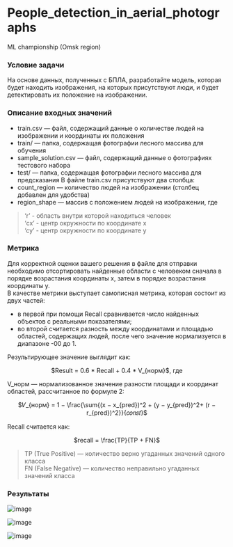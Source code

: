 # People_detection_in_aerial_photographs
ML championship (Omsk region)
### Условие задачи
На основе данных, полученных с БПЛА, разработайте модель, которая
будет находить изображения, на которых присутствуют люди, и будет
детектировать их положение на изображении.
### Описание входных значений
* train.csv — файл, содержащий данные о количестве людей на
изображении и координаты их положения
* train/ — папка, содержащая фотографии лесного массива для обучения
* sample_solution.csv — файл, содержащий данные о фотографиях
тестового набора
* test/ — папка, содержащая фотографии лесного массива для
предсказания
В файле train.csv присутствуют два столбца:
* count_region — количество людей на изображении (столбец
добавлен для удобства)
* region_shape — массив с положением людей на изображении,
где
> ‘r’ - область внутри которой находиться человек \
> ‘cx’ - центр окружности по координате x \
> ‘cy’ - центр окружности по координате y
### Метрика
Для корректной оценки вашего решения в файле для отправки
необходимо отсортировать найденные области с человеком сначала в
порядке возрастания координаты x, затем в порядке возрастания координаты
y. \
В качестве метрики выступает самописная метрика, которая состоит из двух частей:
* в первой при помощи Recall сравнивается число найденных объектов с
реальными показателями;
* во второй считается разность между координатами и площадью
областей, содержащих людей, после чего значение нормализуется в
диапазоне -00 до 1.

Результирующее значение выглядит как:
<p align="center">$Result = 0.6 * Recall + 0.4 * V_{норм}$, где</p>
V_норм — нормализованное значение разности площади и координат
областей, рассчитанное по формуле 2:
<p align="center">$𝑉_{норм} = 1 − \frac{\sum{(x − x_{pred})^2 + (y − y_{pred})^2+ (r − r_{pred})^2}}{𝑐𝑜𝑛𝑠𝑡}$</p>
Recall считается как:
<p align="center">$recall = \frac{TP}{TP + FN}$</p>

> TP (True Positive) — количество верно угаданных значений одного класса \
> FN (False Negative) — количество неправильно угаданных значений класса

### Результаты

![image](https://user-images.githubusercontent.com/62150448/201531672-de2c0a64-63b1-4039-8ae8-ef99e2d1481e.png)

![image](https://user-images.githubusercontent.com/62150448/201531913-faffe622-1a95-4fe0-95ce-4c6e33bfc86e.png)

![image](https://user-images.githubusercontent.com/62150448/201532138-a9c836eb-1d67-4e48-be2e-0c4dcf137b08.png)
